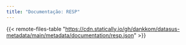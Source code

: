 ```yaml
---
title: "Documentação: RESP"
---
```


{{< remote-files-table "https://cdn.statically.io/gh/dankkom/datasus-metadata/main/metadata/documentation/resp.json" >}}
